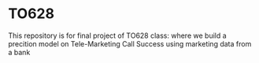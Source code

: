 # TO628
This repository is for final project of TO628 class: where we build a precition model on Tele-Marketing Call Success using marketing data from a bank
